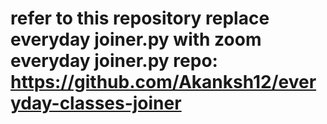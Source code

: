 # refer to this repository replace everyday joiner.py with zoom everyday joiner.py repo: https://github.com/Akanksh12/everyday-classes-joiner
